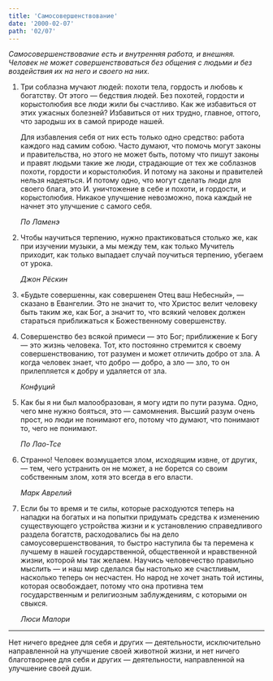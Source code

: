 ```yaml
---
title: 'Самосовершенствование'
date: '2000-02-07'
path: '02/07'
---
```


*Самосовершенствование есть и внутренняя работа, и внешняя. Человек не может совершенствоваться без общения с людьми и без воздействия их на него и своего на них.*

1.
    Три соблазна мучают людей: похоти тела, гордость и любовь к богатству. От этого — бедствия людей. Без похотей, гордости и корыстолюбия все люди жили бы счастливо. Как же избавиться от этих ужасных болезней? Избавиться от них трудно, главное, оттого, что зародыш их в самой природе нашей.

    Для избавления себя от них есть только одно средство: работа каждого над самим собою. Часто думают, что помочь могут законы и правительства, но этого не может быть, потому что пишут законы и правят людьми такие же люди, страдающие от тех же соблазнов похоти, гордости и корыстолюбия. И потому на законы и правителей нельзя надеяться. И потому одно, что могут сделать люди для своего блага, это И. уничтожение в себе и похоти, и гордости, и корыстолюбия. Никакое улучшение невозможно, пока каждый не начнет это улучшение с самого себя.

    *По Ламенэ*

2.
    Чтобы научиться терпению, нужно практиковаться столько же, как при изучении музыки, а мы между тем, как только Мучитель приходит, как только выпадает случай поучиться терпению, убегаем от урока.

    *Джон Рёскин*

3.
    «Будьте совершенны, как совершенен Отец ваш Небесный», — сказано в Евангелии. Это не значит то, что Христос велит человеку быть таким же, как Бог, а значит то, что всякий человек должен стараться приближаться к Божественному совершенству.

4.
    Совершенство без всякой примеси — это Бог; приближение к Богу — это жизнь человека. Тот, кто постоянно стремится к своему совершенствованию, тот разумен и может отличить добро от зла. А когда человек знает, что добро — добро, а зло — зло, то он прилепляется к добру и удаляется от зла.

    *Конфуций*

5.
    Как бы я ни был малообразован, я могу идти по пути разума. Одно, чего мне нужно бояться, это — самомнения. Высший разум очень прост, но люди не понимают его, потому что думают, что понимают то, чего не понимают.

    *По Лао-Тсе*

6.
    Странно! Человек возмущается злом, исходящим извне, от других, — тем, чего устранить он не может, а не борется со своим собственным злом, хотя это всегда в его власти.

    *Марк Аврелий*

7.
    Если бы то время и те силы, которые расходуются теперь на нападки на богатых и на попытки придумать средства к изменению существующего устройства жизни и к установлению справедливого раздела богатств, расходовались бы на дело самоусовершенствования, то быстро наступила бы та перемена к лучшему в нашей государственной, общественной и нравственной жизни, которой мы так желаем. Научись человечество правильно мыслить — и наш мир сделался бы настолько же счастливым, насколько теперь он несчастен. Но народ не хочет знать той истины, которая освобождает, потому что она противна тем государственным и религиозным заблуждениям, с которыми он свыкся.

    *Люси Малори*

---

Нет ничего вреднее для себя и других — деятельности, исключительно направленной на улучшение своей животной жизни, и нет ничего благотворнее для себя и других — деятельности, направленной на улучшение своей души.
